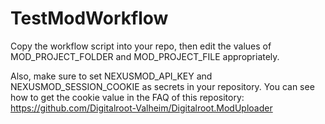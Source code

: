 # TestModWorkflow
Copy the workflow script into your repo, then edit the values of MOD_PROJECT_FOLDER and MOD_PROJECT_FILE appropriately.

Also, make sure to set NEXUSMOD_API_KEY and NEXUSMOD_SESSION_COOKIE as secrets in your repository. You can see how to get the cookie value in the FAQ of this repository: https://github.com/Digitalroot-Valheim/Digitalroot.ModUploader